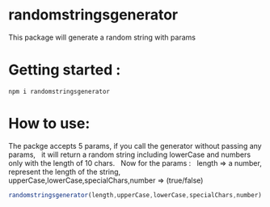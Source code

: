 # randomstringsgenerator
This package will generate a random string with params

# Getting started :
 ``` npm i randomstringsgenerator ```

# How to use:

The packge accepts 5 params, if you call the generator without passing any params, &nbsp;
it will return a random string including lowerCase and numbers only with the length of 10 chars. &nbsp;
 Now for the params :  &nbsp;
 length => a number, represent the length of the string, &nbsp;
 upperCase,lowerCase,specialChars,number => (true/false) &nbsp;
 ```javascript
randomstringsgenerator(length,upperCase,lowerCase,specialChars,number)
```


